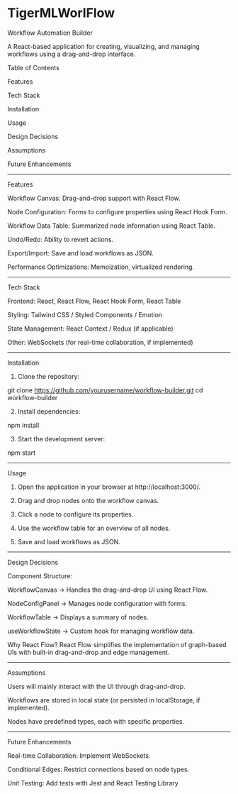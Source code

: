 # TigerMLWorlFlow
Workflow Automation Builder

A React-based application for creating, visualizing, and managing workflows using a drag-and-drop interface.

Table of Contents

Features

Tech Stack

Installation

Usage

Design Decisions

Assumptions

Future Enhancements



---

Features

Workflow Canvas: Drag-and-drop support with React Flow.

Node Configuration: Forms to configure properties using React Hook Form.

Workflow Data Table: Summarized node information using React Table.

Undo/Redo: Ability to revert actions.

Export/Import: Save and load workflows as JSON.

Performance Optimizations: Memoization, virtualized rendering.



---

Tech Stack

Frontend: React, React Flow, React Hook Form, React Table

Styling: Tailwind CSS / Styled Components / Emotion

State Management: React Context / Redux (if applicable)

Other: WebSockets (for real-time collaboration, if implemented)



---

Installation

1. Clone the repository:

git clone https://github.com/yourusername/workflow-builder.git
cd workflow-builder


2. Install dependencies:

npm install


3. Start the development server:

npm start




---

Usage

1. Open the application in your browser at http://localhost:3000/.


2. Drag and drop nodes onto the workflow canvas.


3. Click a node to configure its properties.


4. Use the workflow table for an overview of all nodes.


5. Save and load workflows as JSON.




---

Design Decisions

Component Structure:

WorkflowCanvas → Handles the drag-and-drop UI using React Flow.

NodeConfigPanel → Manages node configuration with forms.

WorkflowTable → Displays a summary of nodes.

useWorkflowState → Custom hook for managing workflow data.


Why React Flow?
React Flow simplifies the implementation of graph-based UIs with built-in drag-and-drop and edge management.



---

Assumptions

Users will mainly interact with the UI through drag-and-drop.

Workflows are stored in local state (or persisted in localStorage, if implemented).

Nodes have predefined types, each with specific properties.



---

Future Enhancements

Real-time Collaboration: Implement WebSockets.

Conditional Edges: Restrict connections based on node types.

Unit Testing: Add tests with Jest and React Testing Library
